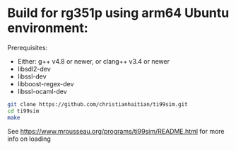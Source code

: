 # Build for rg351p using arm64 Ubuntu environment:

Prerequisites:
 - Either: g++ v4.8 or newer, or clang++ v3.4 or newer
 - libsdl2-dev
 - libssl-dev
 - libboost-regex-dev
 - libssl-ocaml-dev

```bash
git clone https://github.com/christianhaitian/ti99sim.git
cd ti99sim
make 
```
See https://www.mrousseau.org/programs/ti99sim/README.html for more info on loading
